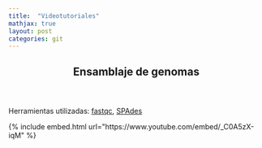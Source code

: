 ```yaml
---
title:  "Videotutoriales"
mathjax: true
layout: post
categories: git
---
```

<html>
<article>
  <header><h1> Ensamblaje de genomas </h1></header>
  <p align="justify">Herramientas utilizadas: <a href="https://www.bioinformatics.babraham.ac.uk/projects/fastqc/">fastqc</a>, <a href="https://github.com/ablab/spades">SPAdes</a></p>
</article>
</html>
{% include embed.html url="https://www.youtube.com/embed/_C0A5zX-iqM" %}
